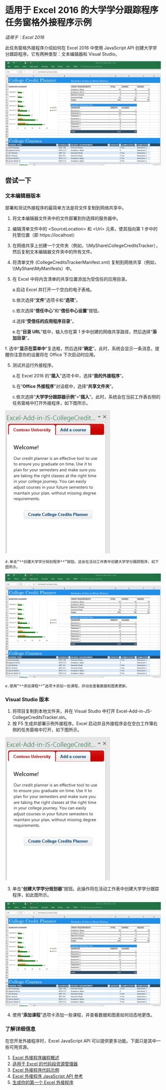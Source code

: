 # <a name="college-credits-tracker-task-pane-add-in-sample-for-excel-2016"></a>适用于 Excel 2016 的大学学分跟踪程序任务窗格外接程序示例

_适用于：Excel 2016_

此任务窗格外接程序介绍如何在 Excel 2016 中使用 JavaScript API 创建大学学分跟踪程序。它有两种类型：文本编辑器和 Visual Studio。

![大学学分跟踪程序示例](../images/CollegeCreditsTracker_tracker.PNG)

## <a name="try-it-out"></a>尝试一下
### <a name="text-editor-version"></a>文本编辑器版本

部署和测试外接程序的最简单方法是将文件复制到网络共享中。

1.  将文本编辑器文件夹中的文件部署到你选择的服务器中。
2.  编辑清单文件中的 \<SourceLocation\> 和 \<Url\> 元素，使其指向第 1 步中的托管位置（即 https://localhost）
2.  在网络共享上创建一个文件夹（例如，\\\MyShare\CollegeCreditsTracker），然后复制文本编辑器文件夹中的所有文件。
3.  将清单文件 (CollegeCreditsTrackerManifest.xml) 复制到网络共享（例如，\\\MyShare\MyManifests）中。
4.  在 Excel 中将内含清单的共享位置添加为受信任的应用目录。

    a.启动 Excel 并打开一个空白的电子表格。

    b.依次选择“**文件**”选项卡和“**选项**”。

    c.依次选择“**信任中心**”和“**信任中心设置**”按钮。

    d.选择“**受信任的应用程序目录**”。

    e.在“**目录 URL**”框中，输入你在第 1 步中创建的网络共享路径，然后选择“**添加目录**”。

   f.  选中“**显示在菜单中**”复选框，然后选择“**确定**”。此时，系统会显示一条消息，提醒你注意你的设置将在 Office 下次启动时应用。

5.  测试并运行外接程序。

    a.在 Excel 2016 的“**插入**”选项卡中，选择“**我的外接程序**”。

    b.在“**Office 外接程序**”对话框中，选择“**共享文件夹**”。

    c.依次选择“**大学学分跟踪器示例**”>“**插入**”。此时，系统会在当前工作表右侧的任务窗格中打开外接程序，如下图所示。

   ![大学学分跟踪程序示例](../images/CollegeCreditsTracker_taskpane.PNG)

    d.单击“**创建大学学分规划程序**”按钮。这会在活动工作表中创建大学学分跟踪程序，如下图所示。

  ![大学学分跟踪程序示例](../images/CollegeCreditsTracker_tracker.PNG)

    e.使用“**添加课程**”选项卡添加一些课程，并动态查看数据和图表更新。

### <a name="visual-studio-version"></a>Visual Studio 版本
1.  将项目复制到本地文件夹，并在 Visual Studio 中打开 Excel-Add-in-JS-CollegeCreditsTracker.sln。
2.  按 F5 生成并部署示例外接程序。Excel 启动并且外接程序会在空白工作簿右侧的任务窗格中打开，如下图所示。

  ![大学学分跟踪程序示例](../images/CollegeCreditsTracker_taskpane.PNG)

3.  单击“**创建大学学分规划器**”按钮。此操作将在活动工作表中创建大学学分跟踪程序，如此图所示。

  ![大学学分跟踪程序示例](../images/CollegeCreditsTracker_tracker.PNG)

4. 使用“**添加课程**”选项卡添加一些课程，并查看数据和图表如何动态地更改。


### <a name="learn-more"></a>了解详细信息

在您开发外接程序时，Excel JavaScript API 可以提供更多功能。下面只是其中一些可用资源。

1.  [Excel 外接程序编程概述](https://github.com/OfficeDev/office-js-docs/blob/master/excel/excel-add-ins-programming-overview.md)
2.  [适用于 Excel 的代码段资源管理器](http://officesnippetexplorer.azurewebsites.net/#/snippets/excel)
3.  [Excel 外接程序代码示例](https://github.com/OfficeDev/office-js-docs/blob/master/excel/excel-add-ins-code-samples.md)
4.  [Excel 外接程序 JavaScript API 参考](https://github.com/OfficeDev/office-js-docs/blob/master/excel/excel-add-ins-javascript-reference.md)
5.  [生成你的第一个 Excel 外接程序](https://github.com/OfficeDev/office-js-docs/blob/master/excel/build-your-first-excel-add-in.md)